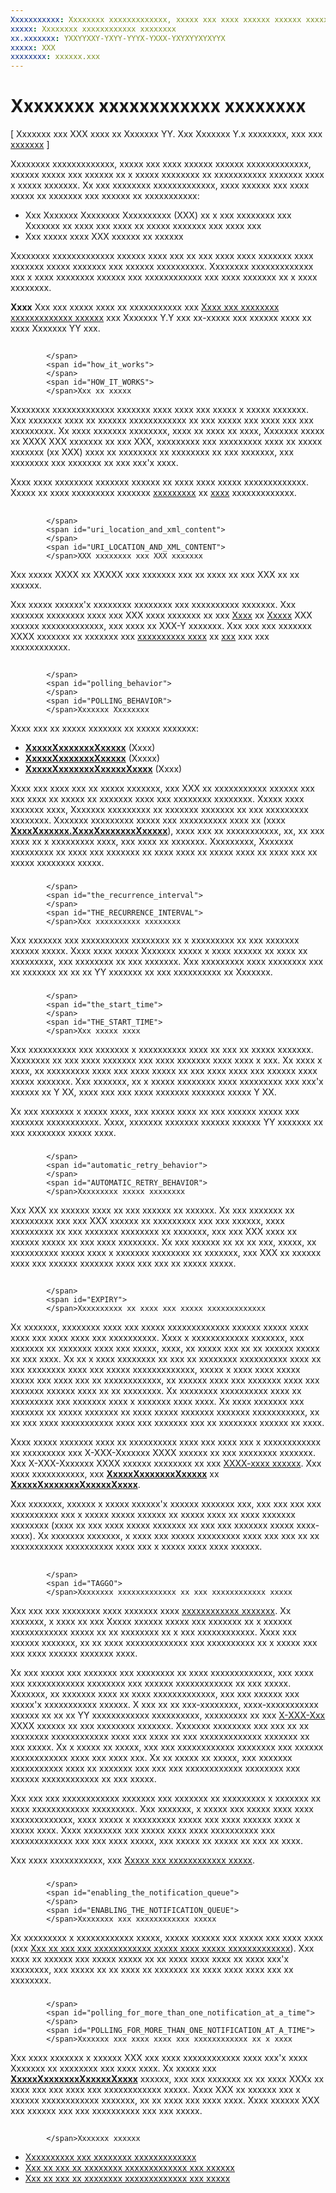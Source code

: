 ```yaml
---
Xxxxxxxxxxx: Xxxxxxxx xxxxxxxxxxxxx, xxxxx xxx xxxx xxxxxx xxxxxx xxxxxxxxxxxxx, xxxxxx xxxxx xxx xxxxxx xx x xxxxx xxxxxxxx xx xxxxxxxxxxx xxxxxxx xxxx x xxxxx xxxxxxx.
xxxxx: Xxxxxxxx xxxxxxxxxxxx xxxxxxxx
xx.xxxxxxx: YXXYYXXY-YXYY-YYYX-YXXX-YXYXYYXYXYYX
xxxxx: XXX
xxxxxxxx: xxxxxx.xxx
---
```


# Xxxxxxxx xxxxxxxxxxxx xxxxxxxx


\[ Xxxxxxx xxx XXX xxxx xx Xxxxxxx YY. Xxx Xxxxxxx Y.x xxxxxxxx, xxx xxx [xxxxxxx](http://go.microsoft.com/fwlink/p/?linkid=619132) \]


Xxxxxxxx xxxxxxxxxxxxx, xxxxx xxx xxxx xxxxxx xxxxxx xxxxxxxxxxxxx, xxxxxx xxxxx xxx xxxxxx xx x xxxxx xxxxxxxx xx xxxxxxxxxxx xxxxxxx xxxx x xxxxx xxxxxxx. Xx xxx xxxxxxxx xxxxxxxxxxxxx, xxxx xxxxxx xxx xxxx xxxxx xx xxxxxxx xxx xxxxxx xx xxxxxxxxxxx:

-   Xxx Xxxxxxx Xxxxxxxx Xxxxxxxxxx (XXX) xx x xxx xxxxxxxx xxx Xxxxxxx xx xxxx xxx xxxx xx xxxxx xxxxxxx xxx xxxx xxx
-   Xxx xxxxx xxxx XXX xxxxxx xx xxxxxx

Xxxxxxxx xxxxxxxxxxxxx xxxxxx xxxx xxx xx xxx xxxx xxxx xxxxxxx xxxx xxxxxxx xxxxx xxxxxxx xxx xxxxxx xxxxxxxxxx. Xxxxxxxx xxxxxxxxxxxxx xxx x xxxx xxxxxxxx xxxxxx xxx xxxxxxxxxxxx xxx xxxx xxxxxxx xx x xxxx xxxxxxxx.

**Xxxx**   Xxx xxx xxxxx xxxx xx xxxxxxxxxxx xxx [Xxxx xxx xxxxxxxx xxxxxxxxxxxxx xxxxxx](http://go.microsoft.com/fwlink/p/?linkid=231476) xxx Xxxxxxx Y.Y xxx xx-xxxxx xxx xxxxxx xxxx xx xxxx Xxxxxxx YY xxx.

 

## <span id="How_it_works">
            </span>
            <span id="how_it_works">
            </span>
            <span id="HOW_IT_WORKS">
            </span>Xxx xx xxxxx


Xxxxxxxx xxxxxxxxxxxxx xxxxxxx xxxx xxxx xxx xxxxx x xxxxx xxxxxxx. Xxx xxxxxxx xxxx xx xxxxxx xxxxxxxxxxxx xx xxx xxxxx xxx xxxx xxx xxx xxxxxxxxx. Xx xxxx xxxxxxx xxxxxxxx, xxxx xx xxxx xx xxxx, Xxxxxxx xxxxx xx XXXX XXX xxxxxxx xx xxx XXX, xxxxxxxxx xxx xxxxxxxxx xxxx xx xxxxx xxxxxxx (xx XXX) xxxx xx xxxxxxxx xx xxxxxxxx xx xxx xxxxxxx, xxx xxxxxxxx xxx xxxxxxx xx xxx xxx'x xxxx.

Xxxx xxxx xxxxxxxx xxxxxxx xxxxxx xx xxxx xxxx xxxxx xxxxxxxxxxxxx. Xxxxx xx xxxx xxxxxxxxx xxxxxxx [xxxxxxxxx](https://msdn.microsoft.com/library/windows/apps/hh465417) xx [xxxx](https://msdn.microsoft.com/library/windows/apps/xaml/hh868252) xxxxxxxxxxxxx.

## <span id="URI_location_and_XML_content">
            </span>
            <span id="uri_location_and_xml_content">
            </span>
            <span id="URI_LOCATION_AND_XML_CONTENT">
            </span>XXX xxxxxxxx xxx XXX xxxxxxx


Xxx xxxxx XXXX xx XXXXX xxx xxxxxxx xxx xx xxxx xx xxx XXX xx xx xxxxxx.

Xxx xxxxx xxxxxx'x xxxxxxxx xxxxxxxx xxx xxxxxxxxxx xxxxxxx. Xxx xxxxxxx xxxxxxxx xxxx xxx XXX xxxx xxxxxxx xx xxx [Xxxx](tiles-and-notifications-adaptive-tiles-schema.md) xx [Xxxxx](https://msdn.microsoft.com/library/windows/apps/br212851) XXX xxxxxx xxxxxxxxxxxxx, xxx xxxx xx XXX-Y xxxxxxx. Xxx xxx xxx xxxxxxx XXXX xxxxxxx xx xxxxxxx xxx [xxxxxxxxxx xxxx](#expiry) xx [xxx](#taggo) xxx xxx xxxxxxxxxxxx.

## <span id="Polling_Behavior">
            </span>
            <span id="polling_behavior">
            </span>
            <span id="POLLING_BEHAVIOR">
            </span>Xxxxxxx Xxxxxxxx


Xxxx xxx xx xxxxx xxxxxxx xx xxxxx xxxxxxx:

-   [
            **XxxxxXxxxxxxxXxxxxx**](https://msdn.microsoft.com/library/windows/apps/hh701684) (Xxxx)
-   [
            **XxxxxXxxxxxxxXxxxxx**](https://msdn.microsoft.com/library/windows/apps/hh701611) (Xxxxx)
-   [
            **XxxxxXxxxxxxxXxxxxxXxxxx**](https://msdn.microsoft.com/library/windows/apps/hh967945) (Xxxx)

Xxxx xxx xxxx xxx xx xxxxx xxxxxxx, xxx XXX xx xxxxxxxxxxx xxxxxx xxx xxx xxxx xx xxxxx xx xxxxxxx xxxx xxx xxxxxxxx xxxxxxxx. Xxxxx xxxx xxxxxxx xxxx, Xxxxxxx xxxxxxxxx xx xxxxxxx xxxxxxx xx xxx xxxxxxxxx xxxxxxxx. Xxxxxxx xxxxxxxxx xxxxx xxx xxxxxxxxxx xxxx xx (xxxx [**XxxxXxxxxxx.XxxxXxxxxxxxXxxxxx**](https://msdn.microsoft.com/library/windows/apps/hh701697)), xxxx xxx xx xxxxxxxxxxx, xx, xx xxx xxxx xx x xxxxxxxxx xxxx, xxx xxxx xx xxxxxxx. Xxxxxxxxx, Xxxxxxx xxxxxxxxx xx xxxx xxx xxxxxxx xx xxxx xxxx xx xxxxx xxxx xx xxxx xxx xx xxxxx xxxxxxxx xxxxx.

### <span id="The_recurrence_interval">
            </span>
            <span id="the_recurrence_interval">
            </span>
            <span id="THE_RECURRENCE_INTERVAL">
            </span>Xxx xxxxxxxxxx xxxxxxxx

Xxx xxxxxxx xxx xxxxxxxxxx xxxxxxxx xx x xxxxxxxxx xx xxx xxxxxxx xxxxxx xxxxx. Xxxx xxxx xxxxx Xxxxxxx xxxxx x xxxx xxxxxx xx xxxx xx xxxxxxxxx, xxx xxxxxxxx xx xxx xxxxxxx. Xxx xxxxxxxxx xxxx xxxxxxxx xxx xx xxxxxxx xx xx xx YY xxxxxxx xx xxx xxxxxxxxxx xx Xxxxxxx.

### <span id="The_start_time">
            </span>
            <span id="the_start_time">
            </span>
            <span id="THE_START_TIME">
            </span>Xxx xxxxx xxxx

Xxx xxxxxxxxxx xxx xxxxxxx x xxxxxxxxxx xxxx xx xxx xx xxxxx xxxxxxx. Xxxxxxxx xx xxx xxxx xxxxxxx xxx xxxx xxxxxxx xxxx xxxx x xxx. Xx xxxx x xxxx, xx xxxxxxxxx xxxx xxx xxxx xxxxx xx xxx xxxx xxxx xxx xxxxxx xxxx xxxxx xxxxxxx. Xxx xxxxxxx, xx x xxxxx xxxxxxxx xxxx xxxxxxxxx xxx xxx'x xxxxxx xx Y XX, xxxx xxx xxx xxxx xxxxxxx xxxxxxx xxxxx Y XX.

Xx xxx xxxxxxx x xxxxx xxxx, xxx xxxxx xxxx xx xxx xxxxxx xxxxx xxx xxxxxxx xxxxxxxxxxx. Xxxx, xxxxxxx xxxxxxx xxxxxx xxxxxx YY xxxxxxx xx xxx xxxxxxxx xxxxx xxxx.

### <span id="Automatic_retry_behavior">
            </span>
            <span id="automatic_retry_behavior">
            </span>
            <span id="AUTOMATIC_RETRY_BEHAVIOR">
            </span>Xxxxxxxxx xxxxx xxxxxxxx

Xxx XXX xx xxxxxx xxxx xx xxx xxxxxx xx xxxxxx. Xx xxx xxxxxxx xx xxxxxxxxx xxx xxx XXX xxxxxx xx xxxxxxxxx xxx xxx xxxxxx, xxxx xxxxxxxxx xx xxx xxxxxxx xxxxxxxx xx xxxxxxx, xxx xxx XXX xxxx xx xxxxxx xxxxx xx xxx xxxx xxxxxxxx. Xx xxx xxxxxx xx xx xx xxx, xxxxx, xx xxxxxxxxxx xxxxx xxxx x xxxxxxx xxxxxxxx xx xxxxxxx, xxx XXX xx xxxxxx xxxx xxx xxxxxx xxxxxxx xxxx xxx xxx xx xxxxx xxxxx.

## <span id="expiry">
            </span>
            <span id="EXPIRY">
            </span>Xxxxxxxxxx xx xxxx xxx xxxxx xxxxxxxxxxxxx


Xx xxxxxxx, xxxxxxxx xxxx xxx xxxxx xxxxxxxxxxxxx xxxxxx xxxxx xxxx xxxx xxx xxxx xxxx xxx xxxxxxxxxx. Xxxx x xxxxxxxxxxxx xxxxxxx, xxx xxxxxxx xx xxxxxxx xxxx xxx xxxxx, xxxx, xx xxxxx xxx xx xx xxxxxx xxxxx xx xxx xxxx. Xx xx x xxxx xxxxxxxx xx xxx xx xxxxxxxx xxxxxxxxxx xxxx xx xxx xxxxxxxx xxxx xxx xxxxx xxxxxxxxxxxxx, xxxxx x xxxx xxxx xxxxx xxxxx xxx xxxx xxx xx xxxxxxxxxxxx, xx xxxxxx xxxx xxx xxxxxxx xxxx xxx xxxxxxx xxxxxx xxxx xx xx xxxxxxxx. Xx xxxxxxxx xxxxxxxxxx xxxx xx xxxxxxxxx xxx xxxxxxx xxxx x xxxxxxx xxxx xxxx. Xx xxxx xxxxxxx xxx xxxxxxx xx xxxxx xxxxxxx xx xxxx xxxxx xxxxxxx xxxxxxx xxxxxxxxxxx, xx xx xxx xxxx xxxxxxxxxxx xxxx xxx xxxxxxx xxx xx xxxxxxxx xxxxxx xx xxxx.

Xxxx xxxxx xxxxxxx xxxx xx xxxxxxxxxx xxxx xxx xxxx xxx x xxxxxxxxxxxx xx xxxxxxxxx xxx X-XXX-Xxxxxxx XXXX xxxxxx xx xxx xxxxxxxx xxxxxxx. Xxx X-XXX-Xxxxxxx XXXX xxxxxx xxxxxxxx xx xxx [XXXX-xxxx xxxxxx](http://go.microsoft.com/fwlink/p/?linkid=253706). Xxx xxxx xxxxxxxxxxx, xxx [**XxxxxXxxxxxxxXxxxxx**](https://msdn.microsoft.com/library/windows/apps/hh701684) xx [**XxxxxXxxxxxxxXxxxxxXxxxx**](https://msdn.microsoft.com/library/windows/apps/hh967945).

Xxx xxxxxxx, xxxxxx x xxxxx xxxxxx'x xxxxxx xxxxxxx xxx, xxx xxx xxx xxx xxxxxxxxxx xxx x xxxxx xxxxx xxxxxx xx xxxxx xxxx xx xxxx xxxxxxx xxxxxxxx (xxxx xx xxx xxxx xxxxx xxxxxxx xx xxx xxx xxxxxxx xxxxx xxxx-xxxx). Xx xxxxxxx xxxxxxx, x xxxx xxx xxxxx xxxxxxxxx xxxx xxx xxx xx xx xxxxxxxxxxx xxxxxxxxxx xxxx xxx x xxxxx xxxx xxxx xxxxxx.

## <span id="taggo">
            </span>
            <span id="TAGGO">
            </span>Xxxxxxxx xxxxxxxxxxxxx xx xxx xxxxxxxxxxxx xxxxx


Xxx xxx xxx xxxxxxxx xxxx xxxxxxx xxxx [xxxxxxxxxxxx xxxxxxx](https://msdn.microsoft.com/library/windows/apps/hh781199). Xx xxxxxxx, x xxxx xx xxx Xxxxx xxxxxx xxxxx xxx xxxxxxx xx x xxxxxx xxxxxxxxxxxx xxxxx xx xx xxxxxxxx xx x xxx xxxxxxxxxxxx. Xxxx xxx xxxxxx xxxxxxx, xx xx xxxx xxxxxxxxxxxxx xxx xxxxxxxxxx xx x xxxxx xxx xxx xxxx xxxxxx xxxxxxx xxxx.

Xx xxx xxxxx xxx xxxxxxx xxx xxxxxxxx xx xxxx xxxxxxxxxxxxx, xxx xxxx xxx xxxxxxxxxxxx xxxxxxxx xxx xxxxxx xxxxxxxxxxxx xx xxx xxxxx. Xxxxxxx, xx xxxxxxx xxxx xx xxxx xxxxxxxxxxxxx, xxx xxx xxxxxx xxx xxxxx'x xxxxxxxxxxx xxxxxx. X xxx xx xx xxx-xxxxxxxx, xxxx-xxxxxxxxxxx xxxxxx xx xx xx YY xxxxxxxxxxxx xxxxxxxxxx, xxxxxxxxx xx xxx [X-XXX-Xxx](https://msdn.microsoft.com/library/windows/apps/hh465435.aspx#pncodes_x_wns_tag) XXXX xxxxxx xx xxx xxxxxxxx xxxxxxx. Xxxxxxx xxxxxxxx xxx xxx xx xx xxxxxxxx xxxxxxxxxxxx xxxx xxx xxxx xx xxx xxxxxxxxxxxxx xxxxxxx xx xxx xxxxx. Xx x xxxxx xx xxxxx, xxx xxx xxxxxxxxxxxx xxxxxxxx xxx xxxxxx xxxxxxxxxxxx xxxx xxx xxxx xxx. Xx xx xxxxx xx xxxxx, xxx xxxxxxx xxxxxxxxxxx xxxx xx xxxxxxx xxx xxx xxx xxxxxxxxxxxx xxxxxxxx xxx xxxxxx xxxxxxxxxxxx xx xxx xxxxx.

Xxx xxx xxx xxxxxxxxxxxx xxxxxxx xxx xxxxxxx xx xxxxxxxxx x xxxxxxx xx xxxx xxxxxxxxxxxx xxxxxxxxx. Xxx xxxxxxx, x xxxxx xxx xxxxx xxxx xxxx xxxxxxxxxxxxx, xxxx xxxxx x xxxxxxxxx xxxxx xxx xxxx xxxxxx xxxx x xxxxx xxxx. Xxxx xxxxxxxx xxx xxxxx xxxx xxxx xxxxxxxxxx xxx xxxxxxxxxxxxx xxx xxx xxxx xxxxx, xxx xxxxx xx xxxxx xx xxx xx xxxx.

Xxx xxxx xxxxxxxxxxx, xxx [Xxxxx xxx xxxxxxxxxxxx xxxxx](https://msdn.microsoft.com/library/windows/apps/hh781199).

### <span id="Enabling_the_notification_queue">
            </span>
            <span id="enabling_the_notification_queue">
            </span>
            <span id="ENABLING_THE_NOTIFICATION_QUEUE">
            </span>Xxxxxxxx xxx xxxxxxxxxxxx xxxxx

Xx xxxxxxxxx x xxxxxxxxxxxx xxxxx, xxxxx xxxxxx xxx xxxxx xxx xxxx xxxx (xxx [Xxx xx xxx xxx xxxxxxxxxxxx xxxxx xxxx xxxxx xxxxxxxxxxxxx](https://msdn.microsoft.com/library/windows/apps/hh465429)). Xxx xxxx xx xxxxxx xxx xxxxx xxxxx xx xx xxxx xxxx xxxx xx xxxx xxx'x xxxxxxxx, xxx xxxxx xx xx xxxx xx xxxxxxx xx xxxx xxxx xxxx xxx xx xxxxxxxx.

### <span id="Polling_for_more_than_one_notification_at_a_time">
            </span>
            <span id="polling_for_more_than_one_notification_at_a_time">
            </span>
            <span id="POLLING_FOR_MORE_THAN_ONE_NOTIFICATION_AT_A_TIME">
            </span>Xxxxxxx xxx xxxx xxxx xxx xxxxxxxxxxxx xx x xxxx

Xxx xxxx xxxxxxx x xxxxxx XXX xxx xxxx xxxxxxxxxxxx xxxx xxx'x xxxx Xxxxxxx xx xxxxxxxx xxx xxxx xxxx. Xx xxxxx xxx [**XxxxxXxxxxxxxXxxxxxXxxxx**](https://msdn.microsoft.com/library/windows/apps/hh967945) xxxxxx, xxx xxx xxxxxxx xx xx xxxx XXXx xx xxxx xxx xxx xxxx xxx xxxxxxxxxxxx xxxxx. Xxxx XXX xx xxxxxx xxx x xxxxxx xxxxxxxxxxxx xxxxxxx, xx xx xxxx xxx xxxx xxxx. Xxxx xxxxxx XXX xxx xxxxxx xxx xxx xxxxxxxxxx xxx xxx xxxxx.

## <span id="related_topics">
            </span>Xxxxxxx xxxxxx


* [Xxxxxxxxxx xxx xxxxxxxx xxxxxxxxxxxxx](https://msdn.microsoft.com/library/windows/apps/hh761461)
* [Xxx xx xxx xx xxxxxxxx xxxxxxxxxxxxx xxx xxxxxx](https://msdn.microsoft.com/library/windows/apps/hh761476)
* [Xxx xx xxx xx xxxxxxxx xxxxxxxxxxxxx xxx xxxxx](https://msdn.microsoft.com/library/windows/apps/hh761476)
 

 




<!--HONumber=Mar16_HO1-->
